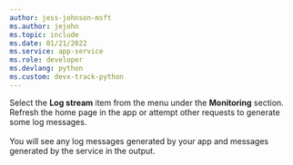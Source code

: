 ```yaml
---
author: jess-johnson-msft
ms.author: jejohn
ms.topic: include
ms.date: 01/21/2022
ms.service: app-service
ms.role: developer
ms.devlang: python
ms.custom: devx-track-python
---
```

Select the **Log stream** item from the menu under the **Monitoring** section. Refresh the home page in the app or attempt other requests to generate some log messages.<br>
<br>
You will see any log messages generated by your app and messages generated by the service in the output.